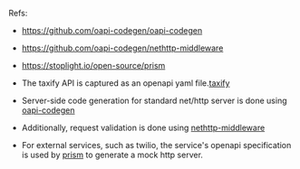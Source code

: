 
Refs: 
 - https://github.com/oapi-codegen/oapi-codegen
 - https://github.com/oapi-codegen/nethttp-middleware
 - https://stoplight.io/open-source/prism

 - The taxify API is captured as an openapi yaml file.[taxify](../openapi/api.yaml)
 - Server-side code generation for standard net/http server is done using [oapi-codegen](https://github.com/oapi-codegen/oapi-codegen) 
 - Additionally, request validation is done using [nethttp-middleware](https://github.com/oapi-codegen/nethttp-middleware)
 - For external services, such as twilio, the service's openapi specification is used by [prism](https://stoplight.io/open-source/prism) to generate a mock http server.
